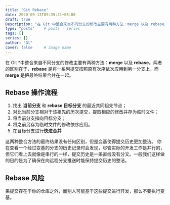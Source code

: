 ```yaml
---
title: "Git Rebase"
date: 2020-09-13T09:39:21+08:00
draft: true
Description: "在 Git 中整合来自不同分支的修改主要有两种方法：merge 以及 rebase。rebase 命令将提交到某一分支上的所有修改都移至另一分支上。"
type: "posts"    # posts | series
tags: []
series: []
author: "Gl"
cover: false     # image name
---
```


在 Git *中整合来自不同分支的修改主要有两种方法：**merge** 以及 **rebase**。两者的区别在于，**rebase** 是将一系列提交按照原有次序依次应用到另一分支上，而 **merge** 是把最终结果合并在一起。

## Rebase 操作流程

1. 找出 **当前分支** 和 **rebase 目标分支** 的最近共同祖先节点；
1. 对比当前分支相对于该祖先的历次提交，提取相应的修改并存为临时文件；
1. 将当前分支指向目标分支；
1. 将之前另存为临时文件的修改依序应用。 
1. 在目标分支进行**快进合并**

这两种整合方法的最终结果没有任何区别，但是变基使得提交历史更加整洁。 你在查看一个经过变基的分支的历史记录时会发现，尽管实际的开发工作是并行的， 但它们看上去就像是串行的一样，提交历史是一条直线没有分叉。一般我们这样做的目的是为了确保在向远程分支推送时能保持提交历史的整洁。


## Rebase 风险

果提交存在于你的仓库之外，而别人可能基于这些提交进行开发，那么不要执行变基。
